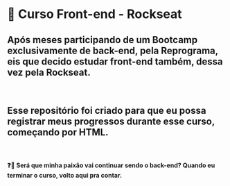 # 🚀 Curso Front-end - Rockseat

## Após meses participando de um Bootcamp exclusivamente de back-end, pela Reprograma, eis que decido estudar front-end também, dessa vez pela Rockseat. 
<br>

## Esse repositório foi criado para que eu possa registrar meus progressos durante esse curso, começando por HTML.
<br>

#### ❓💭 Será que minha paixão vai continuar sendo o back-end? Quando eu terminar o curso, volto aqui pra contar.